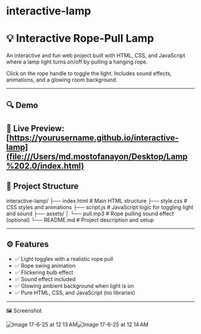# interactive-lamp
# 💡 Interactive Rope-Pull Lamp

An interactive and fun web project built with HTML, CSS, and JavaScript where a lamp light turns on/off by pulling a hanging rope.

Click on the rope handle to toggle the light. Includes sound effects, animations, and a glowing room background.

---

## 🔍 Demo

🚀 Live Preview: [https://yourusername.github.io/interactive-lamp](file:///Users/md.mostofanayon/Desktop/Lamp%202.0/index.html)
---

## 📁 Project Structure
interactive-lamp/
├── index.html # Main HTML structure
├── style.css # CSS styles and animations
├── script.js # JavaScript logic for toggling light and sound
├── assets/
│ └── pull.mp3 # Rope pulling sound effect (optional)
└── README.md # Project description and setup

---

## ⚙️ Features

- ✅ Light toggles with a realistic rope pull
- ✅ Rope swing animation
- ✅ Flickering bulb effect
- ✅ Sound effect included
- ✅ Glowing ambient background when light is on
- ✅ Pure HTML, CSS, and JavaScript (no libraries)

---


🖼️ Screenshot

![Image 17-6-25 at 12 13 AM](https://github.com/user-attachments/assets/ca593afd-4e4d-4621-9535-427bb7ddda36)![Image 17-6-25 at 12 14 AM](https://github.com/user-attachments/assets/c2365e77-be66-486b-af97-c0a5e8078d3c)




